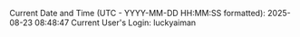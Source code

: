 Current Date and Time (UTC - YYYY-MM-DD HH:MM:SS formatted): 2025-08-23 08:48:47
Current User's Login: luckyaiman
